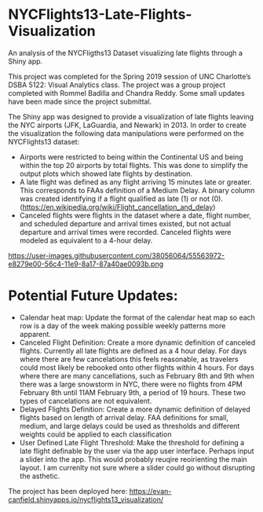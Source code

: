 # NYCFlights13-Late-Flights-Visualization
An analysis of the NYCFligths13 Dataset visualizing late flights through a Shiny app.

This project was completed for the Spring 2019 session of UNC Charlotte’s DSBA 5122: Visual Analytics class. The project was a group project completed with Rommel Badilla and Chandra Reddy. Some small updates have been made since the project submittal.

The Shiny app was designed to provide a visualization of late flights leaving the NYC airports (JFK, LaGuardia, and Newark) in 2013. In order to create the visualization the following data manipulations were performed on the NYCFlights13 dataset:
* Airports were restricted to being within the Continental US and being within the top 20 airports by total flights. This was done to simplify the output plots which showed late flights by destination. 
*	A late flight was defined as any flight arriving 15 minutes late or greater. This corresponds to FAAs definition of a Medium Delay. A binary column was created identifying if a flight qualified as late (1) or not (0). (https://en.wikipedia.org/wiki/Flight_cancellation_and_delay)
*	Canceled flights were flights in the dataset where a date, flight number, and scheduled departure and arrival times existed, but not actual departure and arrival times were recorded. Canceled flights were modeled as equivalent to a 4-hour delay.

https://user-images.githubusercontent.com/38056064/55563972-e8279e00-56c4-11e9-8a17-87a40ae0093b.png

# Potential Future Updates:
* Calendar heat map: Update the format of the calendar heat map so each row is a day of the week making possible weekly patterns more apparent. 
* Canceled Flight Definition: Create a more dynamic definition of canceled flights. Currently all late flights are defined as a 4 hour delay. For days where there are few cancelations this feels reasonable, as travelers could most likely be rebooked onto other flights within 4 hours. For days where there are many cancellations, such as February 8th and 9th when there was a large snowstorm in NYC, there were no flights from 4PM February 8th until 11AM February 9th, a period of 19 hours. These two types of cancelations are not equivalent.
* Delayed Flights Definition: Create a more dynamic definition of delayed flights based on length of arrival delay.  FAA definitions for small, medium, and large delays could be used as thresholds and different weights could be applied to each classification
* User Defined Late Flight Threshold: Make the threshold for defining a late flight definable by the user via the app user interface. Perhaps input a slider into the app. This would probably reuqire reoirienting the main layout. I am currenlty not sure where a slider could go without disrupting the asthetic. 

The project has been deployed here:
https://evan-canfield.shinyapps.io/nycflights13_visualization/
